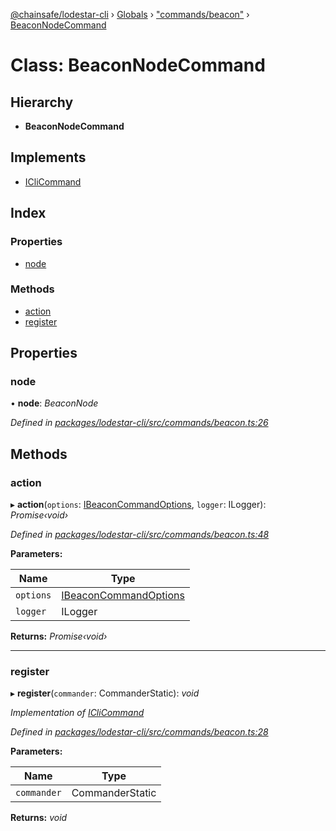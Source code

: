 [@chainsafe/lodestar-cli](../README.md) › [Globals](../globals.md) › ["commands/beacon"](../modules/_commands_beacon_.md) › [BeaconNodeCommand](_commands_beacon_.beaconnodecommand.md)

# Class: BeaconNodeCommand

## Hierarchy

* **BeaconNodeCommand**

## Implements

* [ICliCommand](../interfaces/_commands_interface_.iclicommand.md)

## Index

### Properties

* [node](_commands_beacon_.beaconnodecommand.md#node)

### Methods

* [action](_commands_beacon_.beaconnodecommand.md#action)
* [register](_commands_beacon_.beaconnodecommand.md#register)

## Properties

###  node

• **node**: *BeaconNode*

*Defined in [packages/lodestar-cli/src/commands/beacon.ts:26](https://github.com/ChainSafe/lodestar/blob/4796680/packages/lodestar-cli/src/commands/beacon.ts#L26)*

## Methods

###  action

▸ **action**(`options`: [IBeaconCommandOptions](../interfaces/_commands_beacon_.ibeaconcommandoptions.md), `logger`: ILogger): *Promise‹void›*

*Defined in [packages/lodestar-cli/src/commands/beacon.ts:48](https://github.com/ChainSafe/lodestar/blob/4796680/packages/lodestar-cli/src/commands/beacon.ts#L48)*

**Parameters:**

Name | Type |
------ | ------ |
`options` | [IBeaconCommandOptions](../interfaces/_commands_beacon_.ibeaconcommandoptions.md) |
`logger` | ILogger |

**Returns:** *Promise‹void›*

___

###  register

▸ **register**(`commander`: CommanderStatic): *void*

*Implementation of [ICliCommand](../interfaces/_commands_interface_.iclicommand.md)*

*Defined in [packages/lodestar-cli/src/commands/beacon.ts:28](https://github.com/ChainSafe/lodestar/blob/4796680/packages/lodestar-cli/src/commands/beacon.ts#L28)*

**Parameters:**

Name | Type |
------ | ------ |
`commander` | CommanderStatic |

**Returns:** *void*
